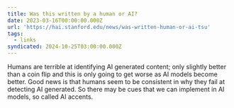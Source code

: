 ```yaml
---
title: Was this written by a human or AI?
date: 2023-03-16T00:00:00.000Z
url: 'https://hai.stanford.edu/news/was-written-human-or-ai-tsu'
tags:
  - links
syndicated: 2024-10-25T03:00:00.000Z
---
```


Humans are terrible at identifying AI generated content; only slightly better than a coin flip and this is only going to get worse as AI models become better.
Good news is that humans seem to be consistent in why they fail at detecting AI generated.
So there may be cues that we can implement in AI models, so called AI accents.

